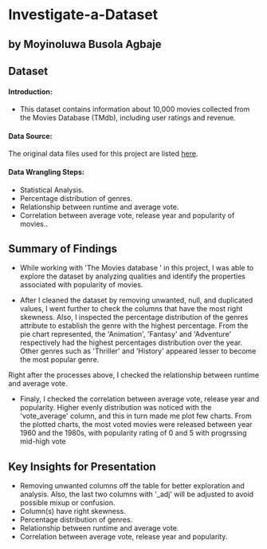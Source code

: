  # Investigate-a-Dataset
## by Moyinoluwa Busola Agbaje


## Dataset

#### Introduction:

- This dataset contains information about 10,000 movies collected from the Movies Database (TMdb), including user ratings and revenue.

#### Data Source:
The original data files used for this project are listed [here](https://www.kaggle.com/datasets/tmdb/tmdb-movie-metadata).

#### Data Wrangling Steps:

- Statistical Analysis.
- Percentage distribution of genres.
- Relationship between runtime and average vote.
- Correlation between average vote, release year and popularity of movies..

## Summary of Findings

- While working with 'The Movies database ' in this project, I was able to explore the dataset by analyzing qualities and identify the properties associated with popularity of movies.

- After I cleaned the dataset by removing unwanted, null, and duplicated values, I went further to check the columns that have the most right skewness. Also, I inspected the percentage distribution of the genres attribute to establish the genre with the highest percentage. From the pie chart represented, the 'Animation', 'Fantasy' and 'Adventure' respectively had the highest percentages distribution over the year. Other genres such as 'Thriller' and 'History' appeared lesser to become the most popular genre.

Right after the processes above, I checked the relationship between runtime and average vote.

- Finaly, I checked the correlation between average vote, release year and popularity. Higher evenly distribution was noticed with the 'vote_average' column, and this in turn made me plot few charts. From the plotted charts, the most voted movies were released between year 1960 and the 1980s, with popularity rating of 0 and 5 with progrssing mid-high vote

## Key Insights for Presentation

- Removing unwanted columns off the table for better exploration and analysis. Also, the last two columns with '_adj' will be adjusted to avoid possible mixup or confusion.
- Column(s) have right skewness.
- Percentage distribution of genres.
- Relationship between runtime and average vote.
- Correlation between average vote, release year and popularity.